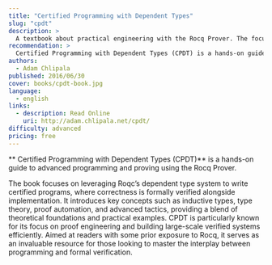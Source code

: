 ```yaml
---
title: "Certified Programming with Dependent Types"
slug: "cpdt"
description: >
  A textbook about practical engineering with the Rocq Prover. The focus is on building programs with proofs of correctness, using dependent types and scripted proof automation.
recommendation: >
  Certified Programming with Dependent Types (CPDT) is a hands-on guide to advanced programming and proving using the Rocq Prover. The book focuses on leveraging Roqc’s dependent type system to write certified programs, where correctness is formally verified alongside implementation. It introduces key concepts such as inductive types, type theory, proof automation, and advanced tactics, providing a blend of theoretical foundations and practical examples. CPDT is particularly known for its focus on proof engineering and building large-scale verified systems efficiently. Aimed at readers with some prior exposure to Rocq, it serves as an invaluable resource for those looking to master the interplay between programming and formal verification.
authors:
  - Adam Chlipala
published: 2016/06/30
cover: books/cpdt-book.jpg
language:
  - english
links:
  - description: Read Online
    uri: http://adam.chlipala.net/cpdt/
difficulty: advanced
pricing: free
---
```


**  Certified Programming with Dependent Types (CPDT)** is a hands-on guide to advanced programming and proving using the Rocq Prover.

The book focuses on leveraging Roqc’s dependent type system to write certified programs, where correctness is formally verified alongside implementation. It introduces key concepts such as inductive types, type theory, proof automation, and advanced tactics, providing a blend of theoretical foundations and practical examples. CPDT is particularly known for its focus on proof engineering and building large-scale verified systems efficiently. Aimed at readers with some prior exposure to Rocq, it serves as an invaluable resource for those looking to master the interplay between programming and formal verification.